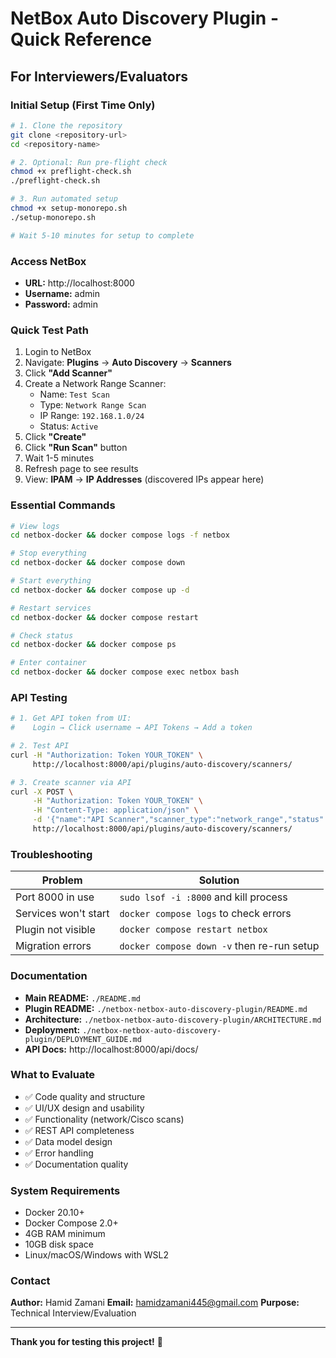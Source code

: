 # NetBox Auto Discovery Plugin - Quick Reference

## For Interviewers/Evaluators

### Initial Setup (First Time Only)

```bash
# 1. Clone the repository
git clone <repository-url>
cd <repository-name>

# 2. Optional: Run pre-flight check
chmod +x preflight-check.sh
./preflight-check.sh

# 3. Run automated setup
chmod +x setup-monorepo.sh
./setup-monorepo.sh

# Wait 5-10 minutes for setup to complete
```

### Access NetBox

- **URL:** http://localhost:8000
- **Username:** admin
- **Password:** admin

### Quick Test Path

1. Login to NetBox
2. Navigate: **Plugins** → **Auto Discovery** → **Scanners**
3. Click **"Add Scanner"**
4. Create a Network Range Scanner:
   - Name: `Test Scan`
   - Type: `Network Range Scan`
   - IP Range: `192.168.1.0/24`
   - Status: `Active`
5. Click **"Create"**
6. Click **"Run Scan"** button
7. Wait 1-5 minutes
8. Refresh page to see results
9. View: **IPAM** → **IP Addresses** (discovered IPs appear here)

### Essential Commands

```bash
# View logs
cd netbox-docker && docker compose logs -f netbox

# Stop everything
cd netbox-docker && docker compose down

# Start everything
cd netbox-docker && docker compose up -d

# Restart services
cd netbox-docker && docker compose restart

# Check status
cd netbox-docker && docker compose ps

# Enter container
cd netbox-docker && docker compose exec netbox bash
```

### API Testing

```bash
# 1. Get API token from UI:
#    Login → Click username → API Tokens → Add a token

# 2. Test API
curl -H "Authorization: Token YOUR_TOKEN" \
     http://localhost:8000/api/plugins/auto-discovery/scanners/

# 3. Create scanner via API
curl -X POST \
     -H "Authorization: Token YOUR_TOKEN" \
     -H "Content-Type: application/json" \
     -d '{"name":"API Scanner","scanner_type":"network_range","status":"active","ip_range":"10.0.0.0/24"}' \
     http://localhost:8000/api/plugins/auto-discovery/scanners/
```

### Troubleshooting

| Problem | Solution |
|---------|----------|
| Port 8000 in use | `sudo lsof -i :8000` and kill process |
| Services won't start | `docker compose logs` to check errors |
| Plugin not visible | `docker compose restart netbox` |
| Migration errors | `docker compose down -v` then re-run setup |

### Documentation

- **Main README:** `./README.md`
- **Plugin README:** `./netbox-netbox-auto-discovery-plugin/README.md`
- **Architecture:** `./netbox-netbox-auto-discovery-plugin/ARCHITECTURE.md`
- **Deployment:** `./netbox-netbox-auto-discovery-plugin/DEPLOYMENT_GUIDE.md`
- **API Docs:** http://localhost:8000/api/docs/

### What to Evaluate

- ✅ Code quality and structure
- ✅ UI/UX design and usability
- ✅ Functionality (network/Cisco scans)
- ✅ REST API completeness
- ✅ Data model design
- ✅ Error handling
- ✅ Documentation quality

### System Requirements

- Docker 20.10+
- Docker Compose 2.0+
- 4GB RAM minimum
- 10GB disk space
- Linux/macOS/Windows with WSL2

### Contact

**Author:** Hamid Zamani
**Email:** hamidzamani445@gmail.com
**Purpose:** Technical Interview/Evaluation

---

**Thank you for testing this project!** 🚀
